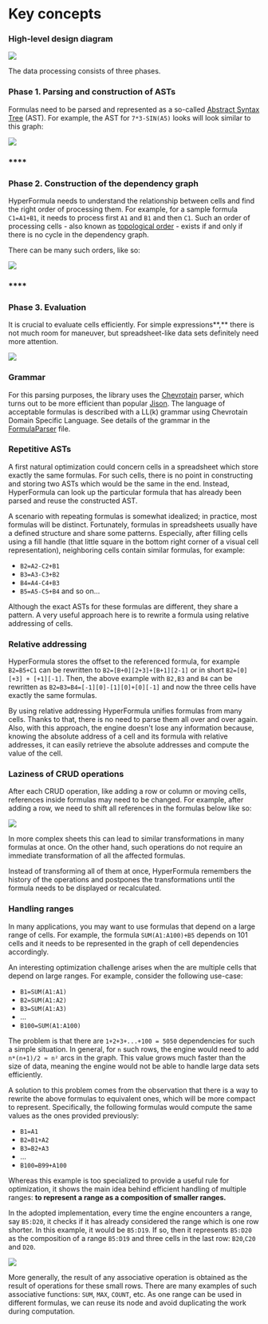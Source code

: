 # Key concepts

### High-level design diagram

![](/assets/hf-high-lvl-diagram.svg)

The data processing consists of three phases.

### **Phase 1. Parsing and construction of ASTs** 

Formulas need to be parsed and represented as a so-called [Abstract Syntax Tree](https://en.wikipedia.org/wiki/Abstract_syntax_tree) \(AST\). For example, the AST for `7*3-SIN(A5)` looks will look similar to this graph:

![](/assets/ast.png)

### \*\*\*\*

### **Phase 2. Construction of the dependency graph**

HyperFormula needs to understand the relationship between cells and find the right order of processing them. For example, for a sample formula `C1=A1+B1`, it needs to process first `A1` and `B1` and then `C1`. Such an order of processing cells - also known as [topological order](https://en.wikipedia.org/wiki/Topological_sorting) - exists if and only if there is no cycle in the dependency graph. 

There can be many such orders, like so:

![](/assets/topsort.png)

### \*\*\*\*

### **Phase 3. Evaluation**

It is crucial to evaluate cells efficiently. For simple expressions**,** there is not much room for maneuver, but spreadsheet-like data sets definitely need more attention.

![](/assets/sample-sheet.png)

### Grammar

For this parsing purposes, the library uses the [Chevrotain](http://sap.github.io/chevrotain/docs/) parser, which turns out to be more efficient than popular [Jison](https://zaa.ch/jison/). The language of acceptable formulas is described with a LL\(k\) grammar using Chevrotain Domain Specific Language. See details of the grammar in the [FormulaParser](https://github.com/handsontable/hyperformula/blob/develop/src/parser/FormulaParser.ts) file.

### Repetitive ASTs

A first natural optimization could concern cells in a spreadsheet which store exactly the same formulas. For such cells, there is no point in constructing and storing two ASTs which would be the same in the end. Instead, HyperFormula can look up the particular formula that has already been parsed and reuse the constructed AST.

A scenario with repeating formulas is somewhat idealized; in practice, most formulas will be distinct. Fortunately, formulas in spreadsheets usually have a defined structure and share some patterns. Especially, after filling cells using a fill handle \(that little square in the bottom right corner of a visual cell representation\), neighboring cells contain similar formulas, for example:

* `B2=A2-C2+B1`
* `B3=A3-C3+B2`
* `B4=A4-C4+B3`
* `B5=A5-C5+B4` and so on...

Although the exact ASTs for these formulas are different, they share a pattern. A very useful approach here is to rewrite a formula using relative addressing of cells.

### **Relative addressing**

HyperFormula stores the offset to the referenced formula, for example `B2=B5+C1` can be rewritten to `B2=[B+0][2+3]+[B+1][2-1]` or in short `B2=[0][+3] + [+1][-1]`. Then, the above example with `B2,B3` and `B4` can be rewritten as `B2=B3=B4=[-1][0]-[1][0]+[0][-1]` and now the three cells have exactly the same formulas.

By using relative addressing HyperFormula unifies formulas from many cells. Thanks to that, there is no need to parse them all over and over again. Also, with this approach, the engine doesn't lose any information because, knowing the absolute address of a cell and its formula with relative addresses, it can easily retrieve the absolute addresses and compute the value of the cell.

### **Laziness of CRUD operations**

After each CRUD operation, like adding a row or column or moving cells, references inside formulas may need to be changed. For example, after adding a row, we need to shift all references in the formulas below like so:

![](https://lh4.googleusercontent.com/f5iIxRW8A_FIrZa8dcSayIvdVeuxznaZ7y8zzb5I3hRN2TvzeKKoFiV1rDmdLmXY2AjxToSZJVmya9drrcmvjRhEbKFr4jmQ9d14B0_2XGwKftbnMisly2gmxvxbvhrzr2U_FwvC)

In more complex sheets this can lead to similar transformations in many formulas at once. On the other hand, such operations do not require an immediate transformation of all the affected formulas. 

Instead of transforming all of them at once, HyperFormula remembers the history of the operations and postpones the transformations until the formula needs to be displayed or recalculated.

### Handling ranges

In many applications, you may want to use formulas that depend on a large range of cells. For example, the formula `SUM(A1:A100)+B5` depends on 101 cells and it needs to be represented in the graph of cell dependencies accordingly.

An interesting optimization challenge arises when the are multiple cells that depend on large ranges. For example, consider the following use-case:

* `B1=SUM(A1:A1)`
* `B2=SUM(A1:A2)`
* `B3=SUM(A1:A3)`
* ...
* `B100=SUM(A1:A100)`

The problem is that there are `1+2+3+...+100 = 5050` dependencies for such a simple situation. In general, for `n` such rows, the engine would need to add `n*(n+1)/2 ≈ n²` arcs in the graph. This value grows much faster than the size of data, meaning the engine would not be able to handle large data sets efficiently.

A solution to this problem comes from the observation that there is a way to rewrite the above formulas to equivalent ones, which will be more compact to represent. Specifically, the following formulas would compute the same values as the ones provided previously:

* `B1=A1`
* `B2=B1+A2`
* `B3=B2+A3`
* ...
* `B100=B99+A100`

Whereas this example is too specialized to provide a useful rule for optimization, it shows the main idea behind efficient handling of multiple ranges: **to represent a range as a composition of smaller ranges.**

In the adopted implementation, every time the engine encounters a range, say `B5:D20`, it checks if it has already considered the range which is one row shorter. In this example, it would be `B5:D19`. If so, then it represents `B5:D20` as the composition of a range `B5:D19` and three cells in the last row: `B20`,`C20` and `D20`.

![](/assets/ranges.png)

More generally, the result of any associative operation is obtained as the result of operations for these small rows. There are many examples of such associative functions: `SUM`, `MAX`, `COUNT`, etc. As one range can be used in different formulas, we can reuse its node and avoid duplicating the work during computation.  


